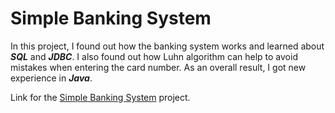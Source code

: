 
# Simple Banking System
In this project, I found out how the banking system works and learned about ***SQL*** and ***JDBC***. I also found out how Luhn algorithm 
can help to avoid mistakes when entering the card number. As an overall result, I got new experience in ***Java***.

Link for the [Simple Banking System](hyperskill.org/projects/93) project.
